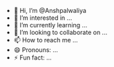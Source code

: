 - 👋 Hi, I’m @Anshpalwaliya
- 👀 I’m interested in ...
- 🌱 I’m currently learning ...
- 💞️ I’m looking to collaborate on ...
- 📫 How to reach me ...
- 😄 Pronouns: ...
- ⚡ Fun fact: ...

<!---
Anshpalwaliya/Anshpalwaliya is a ✨ special ✨ repository because its `README.md` (this file) appears on your GitHub profile.
You can click the Preview link to take a look at your changes.
--->
